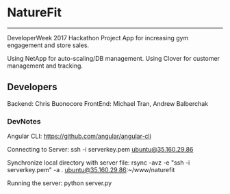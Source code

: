
# NatureFit 
---
DeveloperWeek 2017 Hackathon Project
App for increasing gym engagement and store sales.

Using NetApp for auto-scaling/DB management.
Using Clover for customer management and tracking.

## Developers
Backend: Chris Buonocore
FrontEnd: Michael Tran, Andrew Balberchak

### DevNotes
Angular CLI:
https://github.com/angular/angular-cli

Connecting to Server:
ssh -i serverkey.pem ubuntu@35.160.29.86

Synchronize local directory with server file:
rsync -avz -e "ssh -i serverkey.pem" -a . ubuntu@35.160.29.86:~/www/naturefit

Running the server:
python server.py